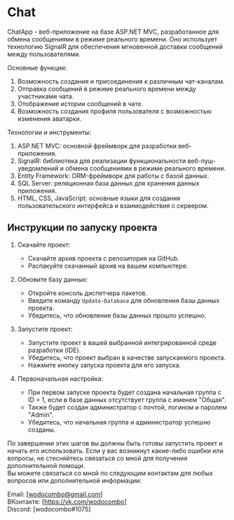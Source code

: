 # Chat
ChatApp - веб-приложение на базе ASP.NET MVC, разработанное для обмена сообщениями в режиме реального времени. Оно использует технологию SignalR для обеспечения мгновенной доставки сообщений между пользователями.  
  
  Основные функции: 
  1) Возможность создания и присоединения к различным чат-каналам.
  2) Отправка сообщений в режиме реального времени между участниками чата.
  3) Отображение истории сообщений в чате.
  4) Возможность создания профиля пользователя с возможностью изменения аватарки.

  Технологии и инструменты:
  1) ASP.NET MVC: основной фреймворк для разработки веб-приложения.
  2) SignalR: библиотека для реализации функциональности веб-пуш-уведомлений и обмена сообщениями в режиме реального времени.
  3) Entity Framework: ORM-фреймворк для работы с базой данных.
  4) SQL Server: реляционная база данных для хранения данных приложения.
  5) HTML, CSS, JavaScript: основные языки для создания пользовательского интерфейса и взаимодействия с сервером.


## Инструкции по запуску проекта

1. Скачайте проект:
   - Скачайте архив проекта с репозитория на GitHub.
   - Распакуйте скачанный архив на вашем компьютере.

2. Обновите базу данных:
   - Откройте консоль диспетчера пакетов.
   - Введите команду `Update-Database` для обновления базы данных проекта.
   - Убедитесь, что обновление базы данных прошло успешно.

3. Запустите проект:
   - Запустите проект в вашей выбранной интегрированной среде разработки (IDE).
   - Убедитесь, что проект выбран в качестве запускаемого проекта.
   - Нажмите кнопку запуска проекта для его запуска.

4. Первоначальная настройка:
   - При первом запуске проекта будет создана начальная группа с ID = 1, если в базе данных отсутствует группа с именем "Общая".
   - Также будет создан администратор с почтой, логином и паролем "Admin".
   - Убедитесь, что начальная группа и администратор успешно созданы.

По завершении этих шагов вы должны быть готовы запустить проект и начать его использовать. Если у вас возникнут какие-либо ошибки или вопросы, не стесняйтесь связаться со мной для получения дополнительной помощи.
<br>
Вы можете связаться со мной по следующим контактам для любых вопросов или дополнительной информации:

Email: [wodocombo@gmail.com]<br>
ВКонтакте: [https://vk.com/wodocombo]<br>
Discord: [wodocombo#1075]<br>
